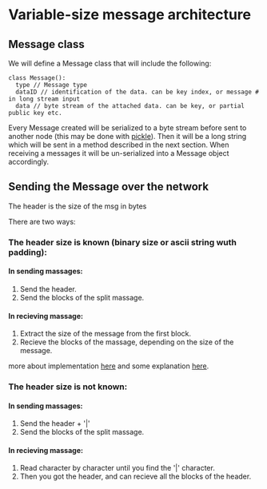 # Variable-size message architecture
## Message class
We will define a Message class that will include the following:
```
class Message():
  type // Message type
  dataID // identification of the data. can be key index, or message # in long stream input
  data // byte stream of the attached data. can be key, or partial public key etc.
```
Every Message created will be serialized to a byte stream before sent to another node (this may be done with [pickle](https://docs.python.org/2/library/pickle.html)). Then it will be a long string which will be sent in a method described in the next section. When receiving a messages it will be un-serialized into a Message object accordingly.
## Sending the Message over the network

The header is the size of the msg in bytes

There are two ways:

### The header size is known (binary size or ascii string wuth padding):

#### In sending massages:
1. Send the header.
2. Send the blocks of the split massage.

#### In recieving massage:
1. Extract the size of the message from the first block.
2. Recieve the blocks of the massage, depending on the size of the message.

more about implementation [here](https://stackoverflow.com/questions/27428936/python-size-of-message-to-send-via-socket) and some explanation [here](http://stupidpythonideas.blogspot.co.il/2013/05/sockets-are-byte-streams-not-message.html).
### The header size is not known:

#### In sending massages:
1. Send the header + '|'
2. Send the blocks of the split massage.

#### In recieving massage:
1. Read character by character until you find the '|' character.
2. Then you got the header, and can recieve all the blocks of the header.



